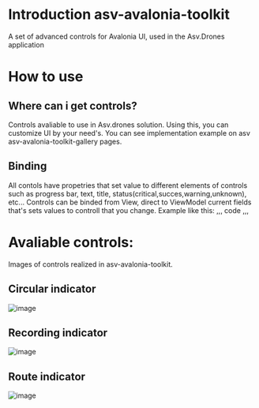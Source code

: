# Introduction asv-avalonia-toolkit
A set of advanced controls for Avalonia UI, used in the Asv.Drones application

# How to use

## Where can i get controls?
Controls avaliable to use in Asv.drones solution. Using this, you can customize UI by your need's. 
You can see implementation example on asv asv-avalonia-toolkit-gallery pages. 

## Binding
All contols have propetries that set value to different elements of controls such as progress bar, text, title, status(critical,succes,warning,unknown), etc...
Controls can be binded from View, direct to ViewModel current fields that's sets values to controll that you change. 
Example like this:
,,,
code
,,,
# Avaliable controls:
Images of controls realized in asv-avalonia-toolkit.
## Circular indicator
![image](https://github.com/asv-soft/asv-avalonia-toolkit/assets/1770739/8e75af96-91e9-4d04-a533-099b369f4a72)

## Recording indicator

![image](https://github.com/asv-soft/asv-avalonia-toolkit/assets/1770739/09b4a06a-ac62-4192-aed2-9c1c4a5e2025)

## Route indicator

![image](https://github.com/asv-soft/asv-avalonia-toolkit/assets/1770739/eca3290c-e50a-426d-ae91-e0143d895c75)

